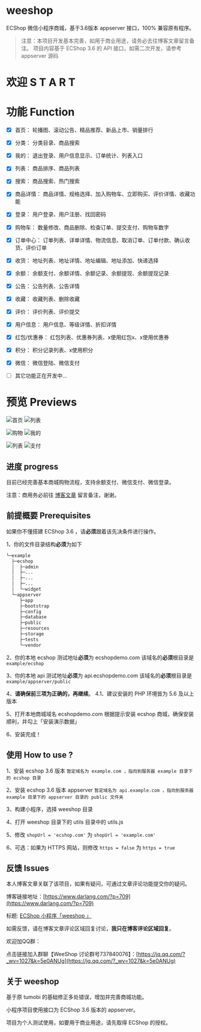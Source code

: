 # weeshop
ECShop 微信小程序商城，基于3.6版本 appserver 接口，100% 兼容原有程序。

> 注意：本项目开发基本完善，如用于商业用途，请务必去往博客文章留言备注。
> 项目内容基于 ECShop 3.6 的 API 接口，如需二次开发，请参考 appserver 源码


# 欢迎 S T A R T


# 功能 Function
+ [x] 首页：
轮播图、滚动公告、精品推荐、新品上市、销量排行

+ [x] 分类：
分类目录、商品搜索

+ [x] 我的：
退出登录、用户信息显示、订单统计、列表入口

+ [x] 列表：
商品排序、商品列表

+ [x] 搜索：
商品搜索、热门搜索

+ [x] 商品详情：
商品详情、规格选择、加入购物车、立即购买、评价详情、收藏功能

+ [x] 登录：
用户登录、用户注册、找回密码

+ [x] 购物车：
数量修改、商品删除、检查订单、提交支付、购物车数字


+ [x] 订单中心：
订单列表、详单详情、物流信息、取消订单、订单付款、确认收货、评价订单

+ [x] 收货：
地址列表、地址详情、地址编辑、地址添加、快递选择

+ [x] 余额：
余额支付、余额详情、余额记录、余额提现、余额提现记录

+ [x] 公告：
公告列表、公告详情

+ [x] 收藏：
收藏列表、删除收藏

+ [x] 评价：
评价列表、评价提交

+ [x] 用户信息：
用户信息、等级详情、折扣详情

+ [x] 红包/优惠券：
红包列表、优惠券列表、x使用红包x、x使用优惠券

+ [x] 积分：
积分记录列表、x使用积分

+ [x] 微信：
微信登陆、微信支付

+ [ ] 其它功能正在开发中...


# 预览 Previews

![首页](./images/ScreenShot01.png)
![列表](./images/ScreenShot02.png)


![购物](./images/ScreenShot03.png)
![我的](./images/ScreenShot04.png)


![列表](./images/ScreenShot05.png)
![支付](./images/ScreenShot06.png)


## 进度 progress
目前已经完善基本商城购物流程，支持余额支付、微信支付、微信登录。

注意：商用务必前往 [博客文章](https://www.darlang.com/?p=709) 留言备注，谢谢。


## 前提概要 Prerequisites
如果你不懂搭建 ECShop 3.6 ，请**必须**跟着该先决条件进行操作。

1、你的文件目录结构**必须**为如下
```bash
└─example
  ├─ecshop
  │  ├─admin
  │  ├─...
  │  ├─...
  │  ├─...
  │  └─widget
  └─appserver
     ├─app
     ├─bootstrap
     ├─config
     ├─database
     ├─public
     ├─resources
     ├─storage
     ├─tests
     └─vendor
```
2、你的本地 ecshop 测试地址**必须**为 ecshopdemo.com 该域名的**必须**根目录是 `example/ecshop`

3、你的本地 api 测试地址**必须**为 api.ecshopdemo.com 该域名的**必须**根目录是 `example/appserver/public`

4、**请确保前三项为正确的，再继续**。
4.1、建议安装的 PHP 环境皆为 5.6 及以上版本

5、打开本地商城域名 ecshopdemo.com 根据提示安装 ecshop 商城，确保安装顺利，并勾上「安装演示数据」

6、安装完成！


## 使用 How to use ?
1、安装 ecshop 3.6 版本
`暂定域名为 example.com ，指向到服务器 example 目录下的 ecshop 目录`

2、安装 ecshop 3.6 版本 appserver
`暂定域名为 api.example.com ，指向到服务器 example 目录下的 appserver 目录的 public 文件夹`

3、构建小程序，选择 weeshop 目录

4、打开 weeshop 目录下的 utils 目录中的 utils.js

5、修改 `shopUrl = 'ecshop.com'` 为 `shopUrl = 'example.com'`

6、可选：如果为 HTTPS 网站，则修改 `https = false` 为 `https = true`

## 反馈 Issues
本人博客文章关联了该项目，如果有疑问，可通过文章评论功能提交你的疑问。

博客链接地址：[https://www.darlang.com/?p=709](https://www.darlang.com/?p=709)

标题: [ECShop 小程序「weeshop 」](https://www.darlang.com/?p=709)

如需反馈，请在博客文章评论区域回复讨论，**我只在博客评论区域回复**。


欢迎加QQ群：

点击链接加入群聊【WeeShop 讨论群号737840076】：[https://jq.qq.com/?_wv=1027&k=5e0ANUg](https://jq.qq.com/?_wv=1027&k=5e0ANUg)

## 关于 weeshop
基于原 tumobi 的基础修正多处错误，增加并完善商城功能。

小程序项目使用接口为 ECShop 3.6 版本的 appserver。

项目为个人测试使用，如要用于商业用途，请先取得 ECShop 的授权。